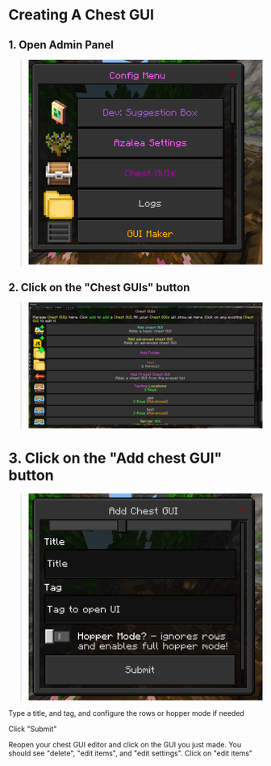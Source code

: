 # Creating A Chest GUI

## 1. Open Admin Panel
> ![alt text](image-1.png)

## 2. Click on the "Chest GUIs" button
> ![alt text](image-2.png)

# 3. Click on the "Add chest GUI" button

> ![alt text](image-3.png)

Type a title, and tag, and configure the rows or hopper mode if needed

Click "Submit"

Reopen your chest GUI editor and click on the GUI you just made. You should see "delete", "edit items", and "edit settings". Click on "edit items"